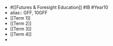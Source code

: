 - #[[Futures & Foresight Education]] #IB #Year10
- alias:: GFF, 10GFF
- [[Term 1]]
- [[Term 2]]
- [[Term 3]]
- [[Term 4]]
-